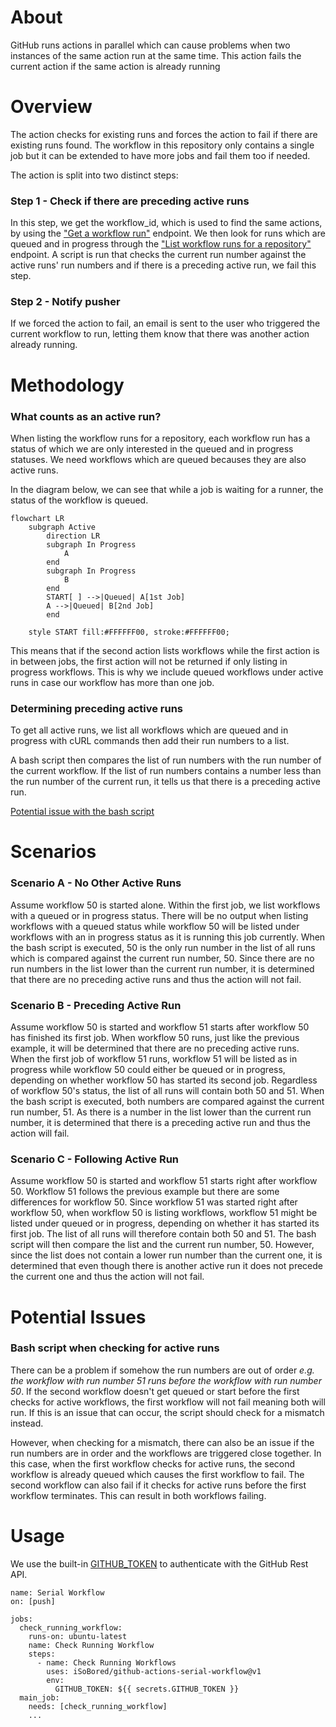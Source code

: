 # About
GitHub runs actions in parallel which can cause problems when two instances of the same action run at the same time. This action fails the current action if the same action is already running

# Overview
The action checks for existing runs and forces the action to fail if there are existing runs found. The workflow in this repository only contains a single job but it can be extended to have more jobs and fail them too if needed.

The action is split into two distinct steps:

### Step 1 - Check if there are preceding active runs
In this step, we get the workflow_id, which is used to find the same actions, by using the ["Get a workflow run"](https://docs.github.com/en/rest/actions/workflow-runs?apiVersion=2022-11-28#get-a-workflow-run) endpoint. We then look for runs which are queued and in progress through the ["List workflow runs for a repository"](https://docs.github.com/en/rest/actions/workflow-runs?apiVersion=2022-11-28#list-workflow-runs-for-a-repository) endpoint. A script is run that checks the current run number against the active runs' run numbers and if there is a preceding active run, we fail this step.

### Step 2 - Notify pusher
If we forced the action to fail, an email is sent to the user who triggered the current workflow to run, letting them know that there was another action already running.

# Methodology
### What counts as an active run? 
When listing the workflow runs for a repository, each workflow run has a status of which we are only interested in the queued and in progress statuses. We need workflows which are queued becauses they are also active runs.

In the diagram below, we can see that while a job is waiting for a runner, the status of the workflow is queued.

```mermaid
flowchart LR
    subgraph Active
        direction LR
        subgraph In Progress
            A
        end
        subgraph In Progress
            B
        end
        START[ ] -->|Queued| A[1st Job]
        A -->|Queued| B[2nd Job]
        end
    
    style START fill:#FFFFFF00, stroke:#FFFFFF00;
```
This means that if the second action lists workflows while the first action is in between jobs, the first action will not be returned if only listing in progress workflows. This is why we include queued workflows under active runs in case our workflow has more than one job. 

### Determining preceding active runs
To get all active runs, we list all workflows which are queued and in progress with cURL commands then add their run numbers to a list.

A bash script then compares the list of run numbers with the run number of the current workflow. If the list of run numbers contains a number less than the run number of the current run, it tells us that there is a preceding active run.

[Potential issue with the bash script](#bash-script-when-checking-for-active-runs)

# Scenarios
### Scenario A - No Other Active Runs
Assume workflow 50 is started alone. Within the first job, we list workflows with a queued or in progress status. There will be no output when listing workflows with a queued status while workflow 50 will be listed under workflows with an in progress status as it is running this job currently. When the bash script is executed, 50 is the only run number in the list of all runs which is compared against the current run number, 50. Since there are no run numbers in the list lower than the current run number, it is determined that there are no preceding active runs and thus the action will not fail.

### Scenario B - Preceding Active Run
Assume workflow 50 is started and workflow 51 starts after workflow 50 has finished its first job. When workflow 50 runs, just like the previous example, it will be determined that there are no preceding active runs. When the first job of workflow 51 runs, workflow 51 will be listed as in progress while workflow 50 could either be queued or in progress, depending on whether workflow 50 has started its second job. Regardless of workflow 50's status, the list of all runs will contain both 50 and 51. When the bash script is executed, both numbers are compared against the current run number, 51. As there is a number in the list lower than the current run number, it is determined that there is a preceding active run and thus the action will fail.

### Scenario C - Following Active Run
Assume workflow 50 is started and workflow 51 starts right after workflow 50. Workflow 51 follows the previous example but there are some differences for workflow 50. Since workflow 51 was started right after workflow 50, when workflow 50 is listing workflows, workflow 51 might be listed under queued or in progress, depending on whether it has started its first job. The list of all runs will therefore contain both 50 and 51. The bash script will then compare the list and the current run number, 50. However, since the list does not contain a lower run number than the current one, it is determined that even though there is another active run it does not precede the current one and thus the action will not fail.

# Potential Issues
### Bash script when checking for active runs
There can be a problem if somehow the run numbers are out of order *e.g. the workflow with run number 51 runs before the workflow with run number 50*. If the second workflow doesn't get queued or start before the first checks for active workflows, the first workflow will not fail meaning both will run. If this is an issue that can occur, the script should check for a mismatch instead.

However, when checking for a mismatch, there can also be an issue if the run numbers are in order and the workflows are triggered close together. In this case, when the first workflow checks for active runs, the second workflow is already queued which causes the first workflow to fail. The second workflow can also fail if it checks for active runs before the first workflow terminates. This can result in both workflows failing.

# Usage
We use the built-in [GITHUB_TOKEN](https://docs.github.com/en/rest/overview/authenticating-to-the-rest-api?apiVersion=2022-11-28#authenticating-in-a-github-actions-workflow) to authenticate with the GitHub Rest API.

```
name: Serial Workflow
on: [push]

jobs:
  check_running_workflow:
    runs-on: ubuntu-latest
    name: Check Running Workflow
    steps:
      - name: Check Running Workflows
        uses: iSoBored/github-actions-serial-workflow@v1
        env:
          GITHUB_TOKEN: ${{ secrets.GITHUB_TOKEN }}
  main_job:
    needs: [check_running_workflow]
    ...
```